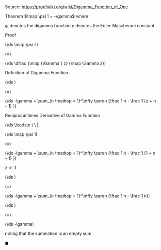 # 

Source: https://proofwiki.org/wiki/Digamma_Function_of_One

Theorem
$\map \psi 1 = -\gamma$
where:

$\psi$ denotes the digamma function
$\gamma$ denotes the Euler-Mascheroni constant.


Proof













\(\ds \map \psi z\)

\(=\)







\(\ds \dfrac {\map {\Gamma'} z} {\map \Gamma z}\)





Definition of Digamma Function














\(\ds \)

\(=\)







\(\ds -\gamma + \sum_{n \mathop = 1}^\infty \paren {\frac 1 n - \frac 1 {z + n - 1} }\)





Reciprocal times Derivative of Gamma Function








\(\ds \leadsto \ \ \)





\(\ds \map \psi 1\)

\(=\)







\(\ds -\gamma + \sum_{n \mathop = 1}^\infty \paren {\frac 1 n - \frac 1 {1 + n - 1} }\)





$z \gets 1$














\(\ds \)

\(=\)







\(\ds -\gamma + \sum_{n \mathop = 1}^\infty \paren {\frac 1 n - \frac 1 n}\)




















\(\ds \)

\(=\)







\(\ds -\gamma\)





noting that the summation is an empty sum



$\blacksquare$





